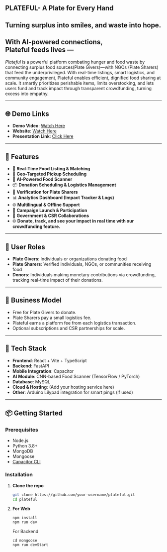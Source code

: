 ## PLATEFUL- A Plate for Every Hand
## Turning surplus into smiles, and waste into hope.
## With AI-powered connections, Plateful feeds lives —

*Plateful* is a powerful platform combating hunger and food waste by connecting surplus food sources(Plate Givers)—with NGOs (Plate Sharers) that feed the underprivileged. With real-time listings, smart logistics, and community engagement, Plateful enables efficient, dignified food sharing at scale. It smartly prioritizes perishable items, limits overstocking, and lets users fund and track impact through transparent crowdfunding, turning excess into empathy.


---

## 🌐 Demo Links

- **Demo Video**: [Watch Here](https://drive.google.com/file/d/1npKxaZ3WOSpXu_zM1x7WDlU2GxvNjYSE/view) 
- **Website**: [Watch Here](https://drive.google.com/file/d/1-P9TSejuR74IrlvfKArs8GqkGIjDFD1f/view?usp=sharing) 
- **Presentation Link**: [Click Here](https://www.canva.com/design/DAGkUr3MUJ4/Ho0Qg3negsPfrtzPnflcPA/view?utm_content=DAGkUr3MUJ4&utm_campaign=designshare&utm_medium=link2&utm_source=uniquelinks&utlId=h10af00e94c)

---

## 🚀 Features

- 🔁 **Real-Time Food Listing & Matching**
- 📍 **Geo-Targeted Pickup Scheduling**
- 🧠 **AI-Powered Food Scanner**
- 📦 **Donation Scheduling & Logistics Management**
- 🔐 **Verification for Plate Sharers**
- 📊 **Analytics Dashboard (Impact Tracker & Logs)**
- 🌐 **Multilingual & Offline Support**
- 🎯 **Campaign Launch & Participation**
- 🤝 **Government & CSR Collaborations**
- 🌐 **Donate, track, and see your impact in real time with our crowdfunding feature.**

---

## 👥 User Roles

- **Plate Givers**: Individuals or organizations donating food
- **Plate Sharers**: Verified individuals, NGOs, or communities receiving food
- **Donors**: Individuals making monetary contributions via crowdfunding, tracking real-time impact of their donations.

---

## 💼 Business Model

- Free for Plate Givers to donate.
- Plate Sharers pay a small logistics fee.
- Plateful earns a platform fee from each logistics transaction.
- Optional subscriptions and CSR partnerships for scale.

---

## 📲 Tech Stack

- **Frontend**: React + Vite + TypeScript
- **Backend**: FastAPI
- **Mobile Integration**: Capacitor
- **AI Module**: CNN-based Food Scanner (TensorFlow / PyTorch)
- **Database**: MySQL
- **Cloud & Hosting**: (Add your hosting service here)
- **Other**: Arduino Lilypad integration for smart pings (if used)

---

## 📦 Getting Started

### Prerequisites

- Node.js
- Python 3.8+
- MongoDB
- Mongoose
- [Capacitor CLI](https://capacitorjs.com/docs/getting-started)

### Installation

1. **Clone the repo**
   ```bash
   git clone https://github.com/your-username/plateful.git
   cd plateful
   
2. **For Web**
   ```
   npm install
   npm run dev
   ```
   For Backend 
   ```
   cd mongoose
   npm run devStart
   ```


